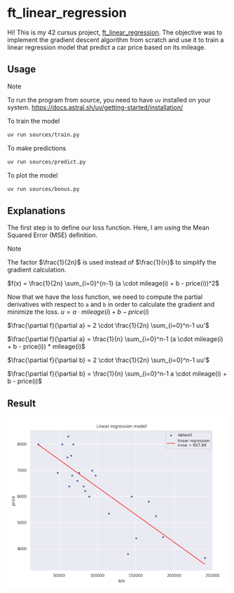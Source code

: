 # ft_linear_regression

Hi! This is my 42 cursus project, [ft_linear_regression](assets/subject.pdf).
The objective was to implement the gradient descent algorithm from scratch and use it to train a linear regression model that predict a car price based on its mileage.

## Usage

> [!NOTE]
> To run the program from source, you need to have `uv` installed on your system.
> https://docs.astral.sh/uv/getting-started/installation/

To train the model
```bash
uv run sources/train.py
```

To make predictions
```bash
uv run sources/predict.py
```

To plot the model
```bash
uv run sources/bonus.py
```

## Explanations

The first step is to define our loss function. Here, I am using the Mean Squared Error (MSE) definition.

> [!NOTE]
> The factor $\frac{1}{2n}$ is used instead of $\frac{1}{n}$ to simplify the gradient calculation.

$f(x) = \frac{1}{2n} \sum_{i=0}^{n-1} (a \cdot mileage(i) + b - price(i))^2$

Now that we have the loss function, we need to compute the partial derivatives with respect to `a` and `b` in order to calculate the gradient and minimize the loss.
$u = a \cdot mileage(i) + b - price(i)$

$\frac{\partial f}{\partial a} = 2 \cdot \frac{1}{2n} \sum_{i=0}^n-1 uu'$

$\frac{\partial f}{\partial a} = \frac{1}{n} \sum_{i=0}^n-1 (a \cdot mileage(i) + b - price(i)) * mileage(i)$

$\frac{\partial f}{\partial b} = 2 \cdot \frac{1}{2n} \sum_{i=0}^n-1 uu'$

$\frac{\partial f}{\partial b} = \frac{1}{n} \sum_{i=0}^n-1 a \cdot mileage(i) + b - price(i)$

## Result

![Result](assets/result.png)
